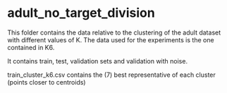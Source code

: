 # adult_no_target_division

This folder contains the data relative to the clustering of the adult dataset with different values of K.
The data used for the experiments is the one contained in K6.

It contains train, test, validation sets and validation with noise.

train_cluster_k6.csv contains the (7) best representative of each cluster (points closer to centroids)